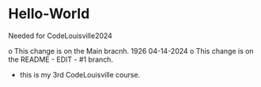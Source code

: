 # Hello-World
Needed for CodeLouisville2024

o This change is on the Main bracnh.  1926 04-14-2024
o This change is on the README - EDIT - #1 branch.
  - this is my 3rd CodeLouisville course.
